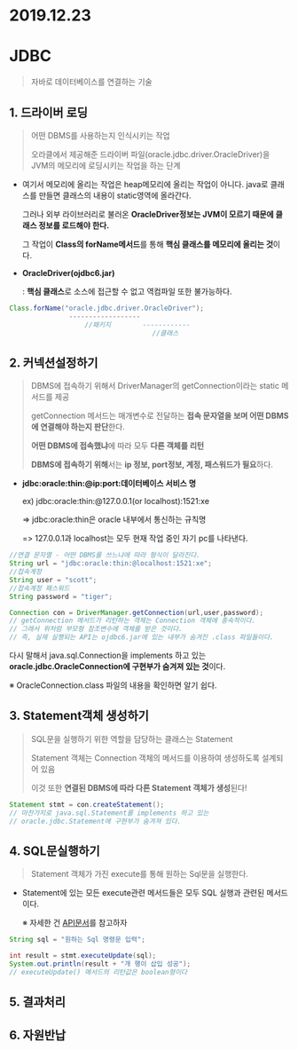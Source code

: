 # 2019.12.23 

# JDBC

> 자바로 데이터베이스를 연결하는 기술

## 1. 드라이버 로딩

> 어떤 DBMS를 사용하는지 인식시키는 작업
>
> 오라클에서 제공해준 드라이버 파일(oracle.jdbc.driver.OracleDriver)을 JVM의 메모리에 로딩시키는 작업을 하는 단계

* 여기서 메모리에 올리는 작업은 heap메모리에 올리는 작업이 아니다. java로 클래스를 만들면 클래스의 내용이 static영역에 올라간다. 

  그러나 외부 라이브러리로 불러온 **OracleDriver정보는 JVM이 모르기 때문에 클래스 정보를 로드해야 한다.** 

  그 작업이 **Class의 forName메서드**를 통해 **핵심 클래스를 메모리에 올리는 것**이다.

* **OracleDriver(ojdbc6.jar)**

  : **핵심 클래스**로 소스에 접근할 수 없고 역컴파일 또한 불가능하다.

```java
Class.forName("oracle.jdbc.driver.OracleDriver");
			   ------------------
                   //패키지		------------
                   					//클래스
```

## 2. 커넥션설정하기

> DBMS에 접속하기 위해서 DriverManager의 getConnection이라는 static 메서드를 제공
>
> getConnection 메서드는 매개변수로 전달하는 **접속 문자열을 보며 어떤 DBMS에 연결해야 하는지 판단**한다.
>
> **어떤 DBMS에 접속했냐**에 따라 모두 **다른 객체를 리턴**
>
> **DBMS에 접속하기 위해**서는 **ip 정보, port정보, 계정, 패스워드가 필요**하다.

* **jdbc:oracle:thin:@ip:port:데이터베이스 서비스 명**

  ex) jdbc:oracle:thin:@127.0.0.1(or localhost):1521:xe

  => jdbc:oracle:thin은 oracle 내부에서 통신하는 규칙명

  => 127.0.0.1과 localhost는 모두 현재 작업 중인 자기 pc를 나타낸다.

```java
//연결 문자열 - 어떤 DBMS를 쓰느냐에 따라 형식이 달라진다.
String url = "jdbc:oracle:thin:@localhost:1521:xe";
//접속계정
String user = "scott";
//접속계정 패스워드
String password = "tiger";

Connection con = DriverManager.getConnection(url,user,password);
// getConnection 메서드가 리턴하는 객체는 Connection 객체에 종속적이다.
// 그래서 위처럼 부모형 참조변수에 객체를 받은 것이다.
// 즉, 실제 실행되는 API는 ojdbc6.jar에 있는 내부가 숨겨진 .class 파일들이다.
```

다시 말해서 java.sql.Connection을 implements 하고 있는 **oracle.jdbc.OracleConnection에 구현부가 숨겨져 있는 것**이다.

※ OracleConnection.class 파일의 내용을 확인하면 알기 쉽다.

## 3. Statement객체 생성하기

> SQL문을 실행하기 위한 역할을 담당하는 클래스는 Statement
>
> Statement 객체는 Connection 객체의 메서드를 이용하여 생성하도록 설계되어 있음
>
> 이것 또한 **연결된 DBMS에 따라 다른 Statement 객체가 생성**된다!

```java
Statement stmt = con.createStatement();
// 마찬가지로 java.sql.Statement를 implements 하고 있는 
// oracle.jdbc.Statement에 구현부가 숨겨져 있다.
```

## 4. SQL문실행하기

> Statement 객체가 가진 execute를 통해 원하는 Sql문을 실행한다.

* Statement에 있는 모든 execute관련 메서드들은 모두 SQL 실행과 관련된 메서드이다.

  ※ 자세한 건 [API문서](https://docs.oracle.com/javase/8/docs/api/)를 참고하자

```java
String sql = "원하는 Sql 명령문 입력";

int result = stmt.executeUpdate(sql);
System.out.println(result + "개 행이 삽입 성공");
// executeUpdate() 메서드의 리턴값은 boolean형이다
```

## 5. 결과처리

## 6. 자원반납